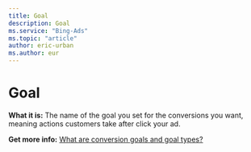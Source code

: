 ```yaml
---
title: Goal
description: Goal
ms.service: "Bing-Ads"
ms.topic: "article"
author: eric-urban
ms.author: eur
---
```


# Goal

**What it is:**     The name of the goal you set for the conversions you want, meaning actions customers take after click your ad.

**Get more info:**     [What are conversion goals and goal types?](../hlp_BA_CONC_UETv2CTGoalType.md)


